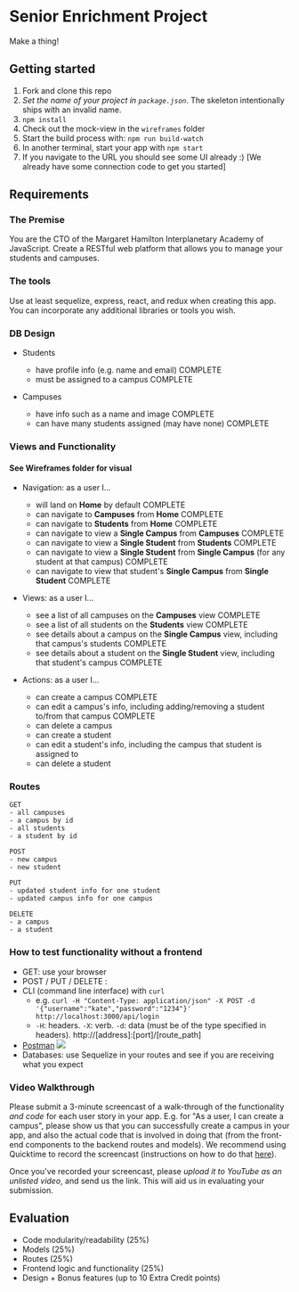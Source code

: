 # Senior Enrichment Project

Make a thing!

## Getting started

1. Fork and clone this repo
2. *Set the name of your project in `package.json`*. The skeleton intentionally ships with an invalid name.
3. `npm install`
4. Check out the mock-view in the `wireframes` folder
5. Start the build process with: `npm run build-watch`
6. In another terminal, start your app with `npm start`
7. If you navigate to the URL you should see some UI already :) [We already have some connection code to get you started]

## Requirements

### The Premise

You are the CTO of the Margaret Hamilton Interplanetary Academy of JavaScript. Create a RESTful web platform that allows you to manage your students and campuses.

### The tools

Use at least sequelize, express, react, and redux when creating this app. You can incorporate any additional libraries or tools you wish.

### DB Design

- Students
  * have profile info (e.g. name and email)                                                       COMPLETE
  * must be assigned to a campus                                                                  COMPLETE                

- Campuses
  * have info such as a name and image                                                            COMPLETE
  * can have many students assigned (may have none)                                               COMPLETE

### Views and Functionality
#### See Wireframes folder for visual

- Navigation: as a user I...
  * will land on **Home** by default                                                              COMPLETE
  * can navigate to **Campuses** from **Home**                                                    COMPLETE
  * can navigate to **Students** from **Home**                                                    COMPLETE
  * can navigate to view a **Single Campus** from **Campuses**                                    COMPLETE
  * can navigate to view a **Single Student** from **Students**                                   COMPLETE
  * can navigate to view a **Single Student** from **Single Campus** (for any student at that campus) COMPLETE
  * can navigate to view that student's **Single Campus** from **Single Student**                 COMPLETE

- Views: as a user I...
  * see a list of all campuses on the **Campuses** view                                           COMPLETE
  * see a list of all students on the **Students** view                                           COMPLETE
  * see details about a campus on the **Single Campus** view, including that campus's students    COMPLETE
  * see details about a student on the **Single Student** view, including that student's campus   COMPLETE

- Actions: as a user I...
  * can create a campus                                                                           COMPLETE
  * can edit a campus's info, including adding/removing a student to/from that campus COMPLETE
  * can delete a campus
  * can create a student
  * can edit a student's info, including the campus that student is assigned to
  * can delete a student

### Routes

```
GET
- all campuses
- a campus by id
- all students
- a student by id
```

```
POST
- new campus
- new student
```

```
PUT
- updated student info for one student
- updated campus info for one campus
```

```
DELETE
- a campus
- a student
```

### How to test functionality without a frontend
- GET: use your browser
- POST / PUT / DELETE : 
 - CLI (command line interface) with `curl`
   - e.g. `curl -H "Content-Type: application/json" -X POST -d '{"username":"kate","password":"1234"}' http://localhost:3000/api/login`
   - `-H`: headers. `-X`: verb. `-d`: data (must be of the type specified in headers). http://[address]:[port]/[route_path]
 - [Postman](https://www.getpostman.com/)
   ![](https://www.dropbox.com/s/4fk3b90cd0i1a5y/postman_post.png?raw=true)
- Databases: use Sequelize in your routes and see if you are receiving what you expect

### Video Walkthrough
Please submit a 3-minute screencast of a walk-through of the functionality *and code* for each user story in your app. E.g. for "As a user, I can create a campus", please show us that you can successfully create a campus in your app, and also the actual code that is involved in doing that (from the front-end components to the backend routes and models). We recommend using Quicktime to record the screencast (instructions on how to do that [here](https://support.apple.com/kb/PH5882?locale=en_US&viewlocale=en_US)).

Once you've recorded your screencast, please *upload it to YouTube as an unlisted video*, and send us the link. This will aid us in evaluating your submission.

## Evaluation

- Code modularity/readability (25%)
- Models (25%)
- Routes (25%)
- Frontend logic and functionality (25%)
- Design + Bonus features (up to 10 Extra Credit points)

